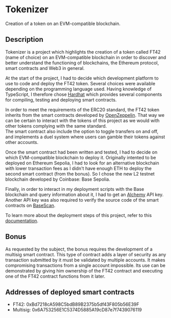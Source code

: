 # Tokenizer

Creation of a token on an EVM-compatible blockchain.

## Description

Tokenizer is a project which highlights the creation of a token called FT42 (name of choice) on an EVM-compatible blockchain in order to discover and better understand the functioning of blockchains, the Ethereum protocol, smart contracts and Web3 in general.

At the start of the project, I had to decide which development platform to use to code and deploy the FT42 token. Several choices were available depending on the programming language used. Having knowledge of TypeScript, I therefore chose [Hardhat](https://hardhat.org) which provides several components for compiling, testing and deploying smart contracts.

In order to meet the requirements of the ERC20 standard, the FT42 token inherits from the smart contracts developed by [OpenZeppelin](https://docs.openzeppelin.com/contracts/5.x). That way we can be certain to interact with the tokens of this project as we would with other tokens complying with the same standard.  
The smart contract also include the option to toggle transfers on and off, and implements a duel system where users can gamble their tokens against other accounts.

Once the smart contract had been written and tested, I had to decide on which EVM-compatible blockchain to deploy it. Originally intented to be deployed on Ethereum Sepolia, I had to look for an alternative blockchain with lower transaction fees as I didn't have enough ETH to deploy the second smart contract (from the bonus). So I chose the new L2 testnet blockchain developed by Coinbase: Base Sepolia.

Finally, in order to interact in my deployment scripts with the Base blockchain and query information about it, I had to get an [Alchemy](https://www.alchemy.com) API key. Another API key was also required to verify the source code of the smart contracts on [BaseScan](https://sepolia.basescan.org).

To learn more about the deployment steps of this project, refer to this [documentation](documentation/README.md).

## Bonus

As requested by the subject, the bonus requires the development of a multisig smart contract. This type of contract adds a layer of security as any transaction submitted by it must be validated by multiple accounts. It makes compromising transactions from a single account impossible. Its use can be demonstrated by giving him ownership of the FT42 contract and executing one of the FT42 contract functions from it later.

## Addresses of deployed smart contracts

- FT42: 0xBd7218cA598C5bdB89B2375b5df43F805b56E39F
- Multisig: 0x6A753256E1C5374D5885A19cD87e7f7439076119
